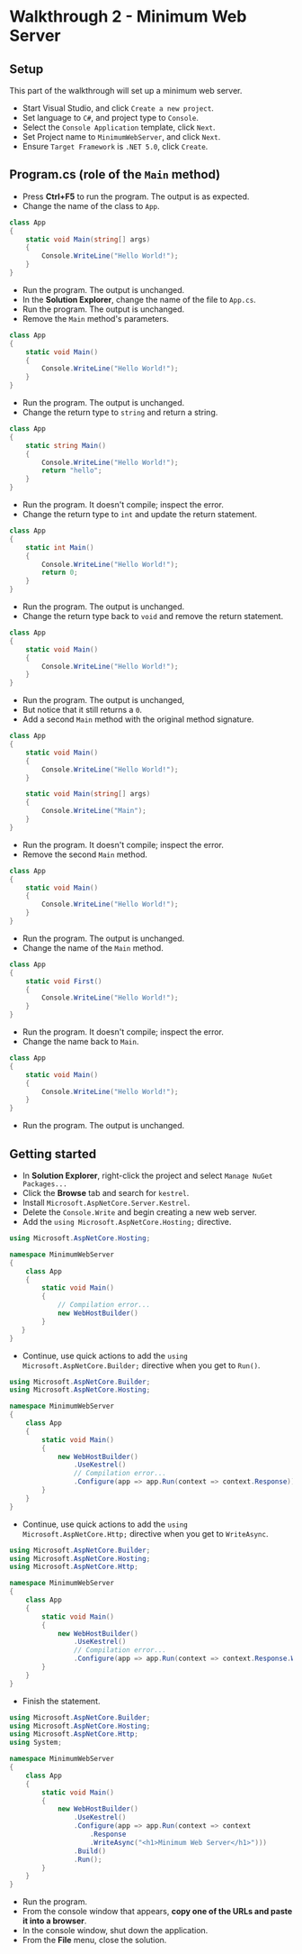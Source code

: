 # Walkthrough 2 - Minimum Web Server

## Setup

This part of the walkthrough will set up a minimum web server.

- Start Visual Studio, and click `Create a new project`.
- Set language to `C#`, and project type to `Console`.
- Select the `Console Application` template, click `Next`.
- Set Project name to `MinimumWebServer`, and click `Next`.
- Ensure `Target Framework` is `.NET 5.0`, click `Create`.

## Program.cs (role of the `Main` method)

- Press **Ctrl+F5** to run the program. The output is as expected.
- Change the name of the class to `App`.

```cs
class App
{
    static void Main(string[] args)
    {
        Console.WriteLine("Hello World!");
    }
}
```

- Run the program. The output is unchanged.
- In the **Solution Explorer**, change the name of the file to `App.cs`.
- Run the program. The output is unchanged.
- Remove the `Main` method's parameters.

```cs
class App
{
    static void Main()
    {
        Console.WriteLine("Hello World!");
    }
}
```

- Run the program. The output is unchanged.
- Change the return type to `string` and return a string.

```cs
class App
{
    static string Main()
    {
        Console.WriteLine("Hello World!");
        return "hello";
    }
}
```

- Run the program. It doesn't compile; inspect the error.
- Change the return type to `int` and update the return statement.

```cs
class App
{
    static int Main()
    {
        Console.WriteLine("Hello World!");
        return 0;
    }
}
```

- Run the program. The output is unchanged.
- Change the return type back to `void` and remove the return statement.

```cs
class App
{
    static void Main()
    {
        Console.WriteLine("Hello World!");
    }
}
```

- Run the program. The output is unchanged,
- But notice that it still returns a `0`.
- Add a second `Main` method with the original method signature.

```cs
class App
{
    static void Main()
    {
        Console.WriteLine("Hello World!");
    }

    static void Main(string[] args)
    {
        Console.WriteLine("Main");
    }
}
```

- Run the program. It doesn't compile; inspect the error.
- Remove the second `Main` method.

```cs
class App
{
    static void Main()
    {
        Console.WriteLine("Hello World!");
    }
}
```

- Run the program. The output is unchanged.
- Change the name of the `Main` method.

```cs
class App
{
    static void First()
    {
        Console.WriteLine("Hello World!");
    }
}
```

- Run the program. It doesn't compile; inspect the error.
- Change the name back to `Main`.

```cs
class App
{
    static void Main()
    {
        Console.WriteLine("Hello World!");
    }
}
```

- Run the program. The output is unchanged.

## Getting started

- In **Solution Explorer**, right-click the project and select `Manage NuGet Packages...`
- Click the **Browse** tab and search for `kestrel`.
- Install `Microsoft.AspNetCore.Server.Kestrel`.
- Delete the `Console.Write` and begin creating a new web server.
- Add the `using Microsoft.AspNetCore.Hosting;` directive.

```cs
using Microsoft.AspNetCore.Hosting;

namespace MinimumWebServer
{
    class App
    {
        static void Main()
        {
            // Compilation error...
            new WebHostBuilder()
        }
   }
}
```

- Continue, use quick actions to add the `using Microsoft.AspNetCore.Builder;` directive when you get to `Run()`.

```cs
using Microsoft.AspNetCore.Builder;
using Microsoft.AspNetCore.Hosting;

namespace MinimumWebServer
{
    class App
    {
        static void Main()
        {
            new WebHostBuilder()
                .UseKestrel()
                // Compilation error...
                .Configure(app => app.Run(context => context.Response))
        }
    }
}
```

- Continue, use quick actions to add the `using Microsoft.AspNetCore.Http;` directive when you get to `WriteAsync`.

```cs
using Microsoft.AspNetCore.Builder;
using Microsoft.AspNetCore.Hosting;
using Microsoft.AspNetCore.Http;

namespace MinimumWebServer
{
    class App
    {
        static void Main()
        {
            new WebHostBuilder()
                .UseKestrel()
                // Compilation error...
                .Configure(app => app.Run(context => context.Response.WriteAsync()))
        }
    }
}
```

- Finish the statement.

```cs
using Microsoft.AspNetCore.Builder;
using Microsoft.AspNetCore.Hosting;
using Microsoft.AspNetCore.Http;
using System;

namespace MinimumWebServer
{
    class App
    {
        static void Main()
        {
            new WebHostBuilder()
                .UseKestrel()
                .Configure(app => app.Run(context => context
                    .Response
                    .WriteAsync("<h1>Minimum Web Server</h1>")))
                .Build()
                .Run();
        }
    }
}
```

- Run the program.
- From the console window that appears, **copy one of the URLs and paste it into a browser**.
- In the console window, shut down the application.
- From the **File** menu, close the solution.
